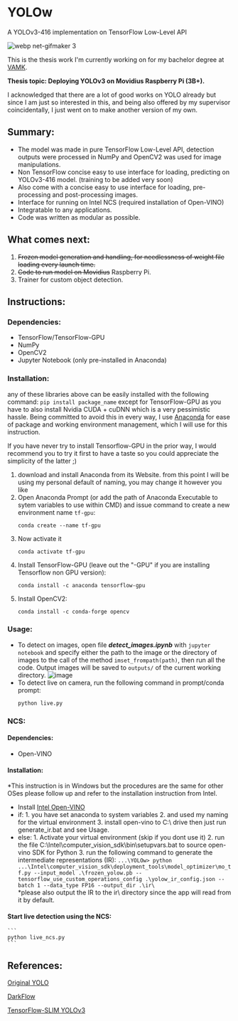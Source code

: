 # YOLOw
A YOLOv3-416 implementation on TensorFlow Low-Level API

![webp net-gifmaker 3](https://user-images.githubusercontent.com/18170028/52903429-d9288180-3225-11e9-8249-ed435b234931.gif)

This is the thesis work I'm currently working on for my bachelor degree at [VAMK](http://www.puv.fi/en/ "VAMK's Homepage").

**Thesis topic: Deploying YOLOv3 on Movidius Raspberry Pi (3B+).**

I acknowledged that there are a lot of good works on YOLO already but since I am just so interested in this, and being also offered by my supervisor coincidentally, I just went on to make another version of my own.

## Summary:
* The model was made in pure TensorFlow Low-Level API, detection outputs were processed in NumPy and OpenCV2 was used for image manipulations.
* Non TensorFlow concise easy to use interface for loading, predicting on YOLOv3-416 model. (training to be added very soon)
* Also come with a concise easy to use interface for loading, pre-processing and post-processing images.
* Interface for running on Intel NCS (required installation of Open-VINO)
* Integratable to any applications.
* Code was written as modular as possible.


## What comes next:
1. ~~Frozen model generation and handling, for needlessness of weight file loading every launch time.~~
2. ~~Code to run model on Movidius~~ Raspberry Pi.
3. Trainer for custom object detection.

## Instructions:

### Dependencies:
- TensorFlow/TensorFlow-GPU
- NumPy
- OpenCV2
- Jupyter Notebook (only pre-installed in Anaconda)

### Installation:
any of these libraries above can be easily installed with the following command: `pip install package_name` except for TensorFlow-GPU as you have to also install Nvidia CUDA + cuDNN which is a very pessimistic hassle. Being committed to avoid this in every way, I use [Anaconda](https://www.anaconda.com/ "Anaconda Homepage") for ease of package and working environment management, which I will use for this instruction.

If you have never try to install Tensorflow-GPU in the prior way, I would recommend you to try it first to have a taste so you could appreciate the simplicity of the latter ;)

1. download and install Anaconda from its Website.
   from this point I will be using my personal default of naming, you may change it however you like
2. Open Anaconda Prompt (or add the path of Anaconda Executable to sytem variables to use within CMD) and issue command to create a new environment name `tf-gpu`:
      ```
      conda create --name tf-gpu
      ```
3. Now activate it
      ```
      conda activate tf-gpu
      ```
4. Install TensorFlow-GPU (leave out the "-GPU" if you are installing Tensorflow non GPU version):
      ```
      conda install -c anaconda tensorflow-gpu
      ```
5. Install OpenCV2:
      ```
      conda install -c conda-forge opencv
      ```

### Usage:
* To detect on images, open file ***detect_images.ipynb*** with `jupyter notebook` and specify either the path to the image or the directory of images to the call of the method `imset_frompath(path)`, then run all the code. Output images will be saved to `outputs/` of the current working directory.
![image](https://user-images.githubusercontent.com/18170028/52904485-ab4b3900-3235-11e9-9a79-c23e94c1bf28.png)
* To detect live on camera, run the following command in prompt/conda prompt:
    ```
    python live.py
    ```
### NCS:

#### Dependencies:
- Open-VINO
#### Installation:
*This instruction is in Windows but the procedures are the same for other OSes please follow up and refer to the installation instruction from Intel.
- Install [Intel Open-VINO](https://software.intel.com/en-us/openvino-toolkit)
- if:
      1. you have set anaconda to system variables
      2. and used my naming for the virtual environment
      3. install open-vino to C:\ drive
  then just run generate_ir.bat and see Usage.
- else:
      1. Activate your virtual environment (skip if you dont use it)
      2. run the file C:\Intel\computer_vision_sdk\bin\setupvars.bat to source open-vino SDK for Python
      3. run the following command to generate the intermediate representations (IR):
            ```
                  ...\YOLOw> python ...\Intel\computer_vision_sdk\deployment_tools\model_optimizer\mo_tf.py --input_model .\frozen_yolow.pb --tensorflow_use_custom_operations_config .\yolow_ir_config.json --batch 1 --data_type FP16 --output_dir .\ir\
            ```    
      *please also output the IR to the ir\ directory since the app will read from it by default.
#### Start live detection using the NCS:
    ```
    python live_ncs.py
    ```
  
## References:
[Original YOLO](https://github.com/pjreddie/darknet/wiki/YOLO:-Real-Time-Object-Detection)

[DarkFlow](https://github.com/thtrieu/darkflow)

[TensorFlow-SLIM YOLOv3](https://github.com/mystic123/tensorflow-yolo-v3)
